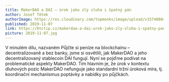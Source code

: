 ```yaml
---
title: MakerDAO a DAI – úrok jako zlý sluha i špatný pán
author: Josef Tětek
authorImage: https://res.cloudinary.com/topmonks/image/upload/v1574088474/avatar/josef-tetek.jpg
published: 2019-11-07
link: https://btctip.cz/makerdao-a-dai-urok-jako-zly-sluha-i-spatny-pan/
picture: 2019-11-07.jpg
---
```


V minulém dílu, nazvaném Půjčte si peníze na blockchainu – decentralizovaně a bez banky, jsme si osvětlili, jak MakerDAO a jeho decentralizovaný stablecoin DAI fungují. Nyní se pojďme podívat na problematické aspekty MakerDAO. Tím hlavním je, že úrok v kontextu dluhových pozic MakerDAO nefunguje jako standardní tržní úroková míra, tj. koordinační mechanismus poptávky a nabídky po půjčkách.

